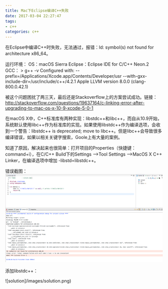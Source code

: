 ```yaml
---
title: Mac下Eclipse编译C++失败
date: 2017-03-04 22:27:47
tags: 
- c++
categories: c++
---
```


在Eclipse中编译C++时失败，无法通过，报错：ld: symbol(s) not found for architecture x86_64。

<!-- more -->

运行环境：
OS：macOS Sierra
Eclipse：Eclipse IDE for C/C++ Neon.2
GCC：
	> g++ -v
	Configured with: --prefix=/Applications/Xcode.app/Contents/Developer/usr --with-gxx-include-dir=/usr/include/c++/4.2.1
	Apple LLVM version 8.0.0 (clang-800.0.42.1)

被这个问题困扰了两三天，最后还是Stackoverflow上的方案尝试成功。链接：http://stackoverflow.com/questions/19637164/c-linking-error-after-upgrading-to-mac-os-x-10-9-xcode-5-0-1

在macOS X中，C++标准库有两种实现：libstdc++和libc++，而自从10.9开始，系统默认使用libc++作为标准库的实现。如果使用libstdc++作为编译选项，会收到一个警告：libstdc++ is deprecated; move to libc++。但是libc++会导致很多编译错误，如果以相关关键字搜索，Goole上有大量的案例。

知道了原因，解决起来也很简单：打开项目的Properties（快捷键：command+i），在C/C++ Build下的Settings —>Tool Settings —>MacOS X C++ Linker，在编译选项中增加 -libstd=libstdc++。

错误截图：
![error](/images/error.png)



添加libstdc++：

![solution]/images/solution.png)